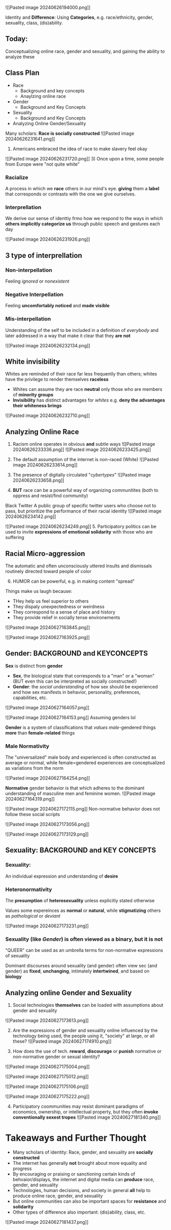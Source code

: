 ![[Pasted image 20240626194000.png]]

Identity and **Difference**: Using **Categories**, e.g. race/ethnicity, gender, sexuality, class, (dis)ability.

## Today:
Conceptualizing online race, gender and sexuality, and gaining the ability to analyze these

## Class Plan
- Race 
	- Background and key concepts
	- Anaylzing online race
- Gender
	- Background and Key Concepts
- Sexuality
	- Background and Key Concepts
- Analyzing Online Gender/Sexuality


Many scholars: **Race is socially constructed**
![[Pasted image 20240626231641.png]]
1) Americans embraced the idea of race to make slavery feel okay

![[Pasted image 20240626231720.png]]
3) Once upon a time, some people from Europe were "not quite white"

### Racialize
A process in which we **race** others in our mind's eye. **giving** them a **label** that corresponds or contrasts with the one we give ourselves. 

### Interprellation
We derive our sense of identtiy frmo how we respond to the ways in which **others implicitly categorize us** through public speech and gestures each day 

![[Pasted image 20240626231926.png]]

## 3 type of interprellation

### Non-interpellation
Feeling *ignored* or *nonexistent*

### Negative Interpellation
Feeling **uncomfortably noticed** and **made visible**

### Mis-interpellation
Understanding of the self to be included in a definition of *everybody* and later addressed in a way that make it clear that they **are not**

![[Pasted image 20240626232134.png]]

## White invisibility
Whites are reminded of their race far less frequently than others; whites have the privilege to render themselves **raceless**

- Whites can assume they are race **neutral** only those who are members of **minority groups**
- **Invisibility** has distinct advantages for *whites* e.g. **deny the advantages their whiteness brings**

![[Pasted image 20240626232710.png]]


## Analyzing Online Race
1. Racism online operates in obvious **and** subtle ways ![[Pasted image 20240626233336.png]]
![[Pasted image 20240626233425.png]]

2. The default assumption of the internet is non-raced (White)
![[Pasted image 20240626233614.png]]
3. The presence of digitally circulated "*cybertypes*"
![[Pasted image 20240626233658.png]]

4. **BUT** race can be a powerful way of organizing communitites (both to oppress and resist/find community)

Black Twitter
A public group of specific twitter users who choose not to pass, but prioritize the performance of their racial identity
![[Pasted image 20240626234142.png]]

![[Pasted image 20240626234249.png]]
5. Participatory politics can be used to invite **expressions of emotional solidarity** with those who are suffering

## Racial Micro-aggression
The automatic and often unconsciously uttered insults and dismissals routinely directed toward people of color

6. HUMOR can be powerful, e.g. in making content "spread"

Things make us laugh because:
- THey help us feel superior to others
- They dispaly unexpectedness or weirdness
- They correspond to a sense of place and history
- They provide relief in socially tense environements

![[Pasted image 20240627163845.png]]

![[Pasted image 20240627163925.png]]

## Gender: BACKGROUND and KEYCONCEPTS

**Sex** is distinct from **gender**
- **Sex**, the biological state that corresponds to a "man" or a "woman" (BUT even this can be interpreted as socially constructed!)
- **Gender**: the *social understanding* of how sex should be experienced and how sex manifests in behavior, personality, preferences, capabilities, etc.

![[Pasted image 20240627164057.png]]

![[Pasted image 20240627164153.png]]
Assuming genders lol 

**Gender** is a system of classifications that *values male*-gendered things **more** than **female-related** things

### Male Normativity
The "universalized" male body and experienced is often constructed as average or normal, while female=gendered experiences are conceptualized as variations from the norm 


![[Pasted image 20240627164254.png]]

**Normative** gender behavior is that which adheres to the dominant understanding of masculine men and feminine women.
![[Pasted image 20240627164319.png]]

![[Pasted image 20240627172115.png]]
Non-normative behavior does not follow these social scripts

![[Pasted image 20240627173056.png]]


![[Pasted image 20240627173129.png]]

## Sexuality: BACKGROUND and KEY CONCEPTS

### Sexuality:
An individual expression and understanding of **desire**

### Heteronormativity
The **presumption** of **heterosexuality** unless explicitly stated otherwise

Values some expereinces as **normal** or **natural**, while **stigmatizing** others as *pathological* or *deviant*


![[Pasted image 20240627173231.png]]

### Sexuality (like *Gender*) is often viewed as a binary, but it is **not**

"QUEER" can be used as an umbrella terms for non-normative expressions of sexuality

Dominant discourses around sexuality (and gender) often view sec (and gender) as **fixed**, **unchanging**, intimately **intertwined**, and based on **biology**

## Analyzing online Gender and Sexuality
1. Social technologies **themselves** can be loaded with assumptions about gender and sexuality

![[Pasted image 20240627173613.png]]

2. Are the expressions of gender and sexuality online influenced by the technology being used, the people using it, "society" at large, or all these?
![[Pasted image 20240627174910.png]]

3. How does the use of tech. **reward**, **discourage** or **punish** normative or non-normative gender or sexual identity?

![[Pasted image 20240627175004.png]]

![[Pasted image 20240627175012.png]]

![[Pasted image 20240627175106.png]]

![[Pasted image 20240627175222.png]]

4. Participatory coommunities may resist dominant paradigms of economics, ownership, or intellectual property, but they often **invoke conventionally sexest tropes**
![[Pasted image 20240627181340.png]]

# Takeaways and Further Thought

- Many scholars of identity: Race, gender, and sexuality are **socially constructed**
- The internet has generally **not** brought about more equality and progress
- By encouraging or praising or sanctioning certain kinds of behvaior/displays, the internet and digital media can **produce** race, gender, and sexuality
- Technologies, human decisions, and society in general **all** help to produce online race, gender, and sexuality
- But online communities can also be important spaces for **resistance** and **solidarity**
- Other types of difference also important: (dis)ability, class, etc.


![[Pasted image 20240627181437.png]]